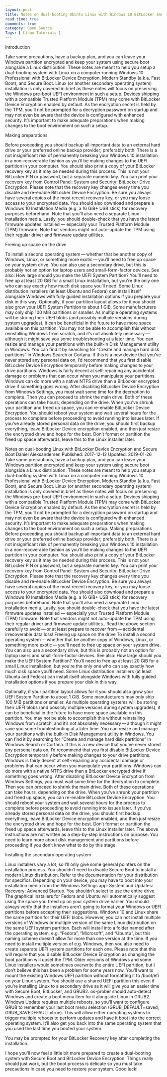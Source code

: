 ```yaml
---
layout: post
title: Notes on dual-booting Ubuntu Linux with Windows 10 BitLocker and Secure Boot
read_time: true
comments: true
category: Open Source
Tags: [ Linux Tutorials ]
---
```


Introduction

Take some precautions, have a backup plan, and you can leave your Windows partition encrypted and keep your system using secure boot alongside a Linux distribution.
These notes are meant to help you setup a dual-booting system with Linux on a computer running Windows 10 Professional with BitLocker Device Encryption, Modern Standby (a.k.a. Fast Boot), and Secure Boot. Linux (or another secondary operating system) installation is only covered in brief as these notes will focus on preserving the Windows pre-boot UEFI environment in such a setup.
Devices shipping with a compatible Trusted Platform Module (TPM) may come with BitLocker Device Encryption enabled by default. As the encryption secret is held by the TPM, you’ll not be prompted for a decryption password on startup and may not even be aware that the device is configured with enhanced security. It’s important to make adequate preparations when making changes to the boot environment on such a setup.

Making preparations

Before proceeding you should backup all important data to an external hard drive or your preferred online backup provider; preferably both. There is a not insignificant risk of permanently breaking your Windows 10 installation in a non-recoverable fashion as you’ll be making changes to the UEFI partition in your computer.
You should also print a copy of your BitLocker recovery key as it may be needed during this process. This is not your BitLocker PIN or password, but a separate numeric key. You can print your recovery key from Control Panel: System and Security: BitLocker Drive Encryption.
Please note that the recovery key changes every time you disable and re-enable BitLocker Device Encryption. Be sure you always have several copies of the most recent recovery key, or you may loose access to your encrypted data.
You should also download and prepare a Windows 10 Installation Media (e.g. a 16 GiB+ USB stick) for recovery purposes beforehand. Note that you’ll also need a separate Linux installation media.
Lastly, you should double-check that you have the latest firmware updates installed — especially your Trusted Platform Module (TPM) firmware. Note that vendors might not auto-update the TPM using their regular driver and firmware update utilities.

Freeing up space on the drive

To install a second operating system — whether that be another copy of Windows, Linux, or something more exotic — you'll need to free up space on your system drive. You can also use a secondary drive, but this is probably not an option for laptop users and small-form-factor devices.
See also: How large should you make the UEFI System Partition?
You’ll need to free up at least 20 GiB for a small Linux installation, but you're the only one who can say exactly how much disk space you’ll need. Some Linux distribution installers (at least Ubuntu and Fedora) can install itself alongside Windows with fully guided installation options if you prepare your disk in this way.
Optionally, if your partition layout allows for it you should also grow your UEFI System Partition to about 1 GiB. Some manufacturers may only ship 100 MiB partitions or smaller. As multiple operating systems will be storing their UEFI blobs (and possibly multiple versions during system upgrades), it can be beneficial in the future to have more space available on this partition. You may not be able to accomplish this without reinstalling Windows from scratch, and it’s not absolutely necessary — although it might save you some troubleshooting at a later time.
You can resize and manage your partitions with the built-in Disk Management utility in Windows. You can find it by searching for “Create and manage hard disk partitions” in Windows Search or Cortana.
If this is a new device that you’ve never stored any personal data on, I’d recommend that you first disable BitLocker Device Encryption temporarily before making changes to your drive partitions. Windows is fairly decent at self-repairing any accidental damage or problems that can occur when you manipulate your partitions. 
Windows can do more with a native NTFS drive than a BitLocker encrypted drive if something goes wrong. After disabling BitLocker Device Encryption from Windows Settings, you must wait some time for the decryption to complete. Then you can proceed to shrink the main drive. Both of these operations can take hours, depending on the drive. When you’ve shrunk your partition and freed up space, you can re-enable BitLocker Device Encryption. You should reboot your system and wait several hours for the process to complete before proceeding to avoid running into issues later.
If you’ve already stored personal data on the drive, you should first backup everything, leave BitLocker Device encryption enabled, and then just resize the encrypted drive and hope for the best. Don’t format or partition the freed up space afterwards, leave this to the Linux installer later.


Notes on dual-booting Linux with BitLocker Device Encryption and Secure Boot
Daniel Aleksandersen Published: 2017-12-12 Updated: 2019-01-26 
Take some precautions, have a backup plan, and you can leave your Windows partition encrypted and keep your system using secure boot alongside a Linux distribution.
These notes are meant to help you setup a dual-booting system with Linux on a computer running Windows 10 Professional with BitLocker Device Encryption, Modern Standby (a.k.a. Fast Boot), and Secure Boot. Linux (or another secondary operating system) installation is only covered in brief as these notes will focus on preserving the Windows pre-boot UEFI environment in such a setup.
Devices shipping with a compatible Trusted Platform Module (TPM) may come with BitLocker Device Encryption enabled by default. As the encryption secret is held by the TPM, you’ll not be prompted for a decryption password on startup and may not even be aware that the device is configured with enhanced security. It’s important to make adequate preparations when making changes to the boot environment on such a setup.
Making preparations
Before proceeding you should backup all important data to an external hard drive or your preferred online backup provider; preferably both. There is a not insignificant risk of permanently breaking your Windows 10 installation in a non-recoverable fashion as you’ll be making changes to the UEFI partition in your computer.
You should also print a copy of your BitLocker recovery key as it may be needed during this process. This is not your BitLocker PIN or password, but a separate numeric key. You can print your recovery key from Control Panel: System and Security: BitLocker Drive Encryption.
Please note that the recovery key changes every time you disable and re-enable BitLocker Device Encryption. Be sure you always have several copies of the most recent recovery key, or you may loose access to your encrypted data.
You should also download and prepare a Windows 10 Installation Media (e.g. a 16 GiB+ USB stick) for recovery purposes beforehand. Note that you’ll also need a separate Linux installation media.
Lastly, you should double-check that you have the latest firmware updates installed — especially your Trusted Platform Module (TPM) firmware. Note that vendors might not auto-update the TPM using their regular driver and firmware update utilities.. 
Read the above section carefully to avoid — or at least prepare to recover from — accidental irrecoverable data loss!
Freeing up space on the drive
To install a second operating system — whether that be another copy of Windows, Linux, or something more exotic — you'll need to free up space on your system drive. You can also use a secondary drive, but this is probably not an option for laptop users and small-form-factor devices.
See also: How large should you make the UEFI System Partition?
You’ll need to free up at least 20 GiB for a small Linux installation, but you're the only one who can say exactly how much disk space you’ll need. Some Linux distribution installers (at least Ubuntu and Fedora) can install itself alongside Windows with fully guided installation options if you prepare your disk in this way.
 
Optionally, if your partition layout allows for it you should also grow your UEFI System Partition to about 1 GiB. Some manufacturers may only ship 100 MiB partitions or smaller. As multiple operating systems will be storing their UEFI blobs (and possibly multiple versions during system upgrades), it can be beneficial in the future to have more space available on this partition. You may not be able to accomplish this without reinstalling Windows from scratch, and it’s not absolutely necessary — although it might save you some troubleshooting at a later time.
You can resize and manage your partitions with the built-in Disk Management utility in Windows. You can find it by searching for “Create and manage hard disk partitions” in Windows Search or Cortana.
If this is a new device that you’ve never stored any personal data on, I’d recommend that you first disable BitLocker Device Encryption temporarily before making changes to your drive partitions. Windows is fairly decent at self-repairing any accidental damage or problems that can occur when you manipulate your partitions. Windows can do more with a native NTFS drive than a BitLocker encrypted drive if something goes wrong. After disabling BitLocker Device Encryption from Windows Settings, you must wait some time for the decryption to complete. Then you can proceed to shrink the main drive. Both of these operations can take hours, depending on the drive. When you’ve shrunk your partition and freed up space, you can re-enable BitLocker Device Encryption. You should reboot your system and wait several hours for the process to complete before proceeding to avoid running into issues later.
If you’ve already stored personal data on the drive, you should first backup everything, leave BitLocker Device encryption enabled, and then just resize the encrypted drive and hope for the best.
Don’t format or partition the freed up space afterwards, leave this to the Linux installer later.
The above instructions are not written as a step-by-step instructions on purpose. You need to learn more about disk management and partitions before proceeding if you don’t know what to do by this stage.

Installing the secondary operating system

Linux installers vary a lot, so I’ll only give some general pointers on the installation process. You shouldn’t need to disable Secure Boot to install a modern Linux distribution. Refer to the documentation for your distribution for specifics. Depending on your device, you may have to boot into your installation media from the Windows Settings app: System and Updates: Recovery: Advanced Startup.
You shouldn't select to use the entire drive. The graphical installers for Fedora and Ubuntu will automatically suggest using the space you freed up on your system drive earlier. You should always verify that the installers aren’t going to format your Windows or UEFI partitions before accepting their suggestions.
Windows 10 and Linux share the same partition for their UEFI blobs. However, you can not install multiple versions of Windows or multiple version of the same Linux distribution on the same UEFI system partition. Each will install into a folder named after the operating system, e.g. “Fedora”, “Microsoft”, and “Ubuntu”, but this naming scheme doesn’t allow for more than one version at the time. If you need to install multiple version of e.g. Windows, then you also need to create separate UEFI system partitions for each one. Please note that this will require that you disable BitLocker Device Encryption as changing the boot partition will upset the TPM.
Older versions of Windows and some Linux installers would sometimes overwrite the entire UEFI partition, but I don’t believe this has been a problem for some years now. You’ll want to mount the existing Windows UEFI partition without formatting it to /boot/efi on your Linux system. You should use a shared UEFI partition this even if you’re installing Linux to a secondary drive as it will give you an easier time with Secure Boot, BitLocker, and GRUB2.
os-prober should auto-detect Windows and create a boot menu item for it alongside Linux in GRUB2. Windows Update requires multiple reboots, so you’ll want to configure GRUB to remember your last boot menu selection (GRUB_DEFAULT=saved; GRUB_SAVEDEFAULT=true). This will allow either operating systems to trigger multiple reboots to perform updates and have it boot into the correct operating system. It’ll also get you back into the same operating system that you used the last time you booted your system.

You may be prompted for your BitLocker Recovery key after completing the installation.

I hope you’ll now feel a little bit more prepared to create a dual-booting system with Secure Boot and BitLocker Device Encryption. Things really should just work, but the boot process is delicate so you must take precautions in case you need to restore your system. Good luck!
